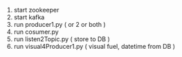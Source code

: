 1. start zookeeper
2. start kafka
3. run producer1.py ( or 2 or both )
4. run cosumer.py
5. run listen2Topic.py ( store to DB )
6. run visual4Producer1.py ( visual fuel, datetime from DB )
